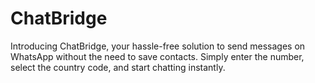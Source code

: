 # ChatBridge
Introducing ChatBridge, your hassle-free solution to send messages on WhatsApp without the need to save contacts. Simply enter the number, select the country code, and start chatting instantly.
